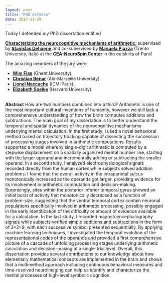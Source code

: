 ```yaml
---
layout: post
title: "PhD defense"
date: 2017-11-29
---
```


Today I defended my PhD dissertation entitled 

<a href="/publications/dissertation_pinheiro-chagas.pdf" class="ext" target="_blank">
<b>Characterizing the neurocognitive mechanisms of arithmetic</b></a>, supervised by <a href="https://scholar.google.com/citations?user=2Dd5uoIAAAAJ" class="ext" target="_blank"><b>Stanislas Dehaene</b></a> and co-supervised by <a href="https://scholar.google.com/citations?user=by8C-jMAAAAJ" class="ext" target="_blank"><b>Manuela Piazza</b></a> (Trento University, Italy) at the <a href="http://www.unicog.org/site_2016/" class="ext" target="_blank"><b>CEA-NeuroSpin Center</b></a> in the outskirts of Paris!


The amazing members of the jury were:

- <a href="https://scholar.google.com/citations?user=jhhSqLwAAAAJ&hl=en" class="ext" target="_blank"><b>Wim Fias</b></a> (Ghent University).
- <a href="https://scholar.google.com/citations?user=GzEVXoEAAAAJ&hl=fr" class="ext" target="_blank"><b>Christian Bénar</b></a> (Aix-Marseille University).
- <a href="https://scholar.google.fr/citations?user=yfXow7cAAAAJ&hl=en" class="ext" target="_blank"><b>Lionel Naccache</b></a> (ICM-Paris).
- <a href="https://scholar.google.com/citations?user=MsJPAwMAAAAJ&hl=en" class="ext" target="_blank"><b>Elizabeth Spelke</b></a> (Harvard University).



<br>
<b>Abstract</b>  
How are two numbers combined into a third? Arithmetic is one of the most important cultural inventions of humanity, however we still lack a comprehensive understanding of how the brain computes additions and subtractions. The main goal of my dissertation is to better understand the temporal and spatial dynamics of the neurocognitive mechanisms underlying mental calculation. In the first study, I used a novel behavioral method based on trajectory tracking capable of dissecting the succession of processing stages involved in arithmetic computations. Results supported a model whereby single-digit arithmetic is computed by a stepwise displacement on a spatially organized mental number line, starting with the larger operand and incrementally adding or subtracting the smaller operand. In a second study, I analyzed electrophysiological signals recorded directly from the human cortex while subjects solved addition problems. I found that the overall activity in the intraparietal sulcus monotonically increased as the operands got larger, providing evidence for its involvement in arithmetic computation and decision-making. Surprisingly, sites within the posterior inferior temporal gyrus showed an initial burst of activity that monotonically decreased as a function of problem-size, suggesting that the ventral temporal cortex contain neuronal populations specifically involved in arithmetic processing, possibly engaged in the early identification of the difficulty or amount of evidence available for a calculation. In the last study, I recorded magnetoencephalography signals while subjects verified simple additions and subtractions in the form of 3+2=9, with each successive symbol presented sequentially. By applying machine learning techniques, I investigated the temporal evolution of the representational codes of the operands and provided a first comprehensive picture of a cascade of unfolding processing stages underlying arithmetic calculation and decision-making at a single-trial level. Overall, this dissertation provides several contributions to our knowledge about how elementary mathematical concepts are implemented in the brain and shows that a multimethod approach including continuous behavioral measures and time-resolved neuroimaging can help us identify and characterize the mental processes of high-level symbolic cognition. 




